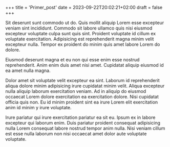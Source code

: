 +++
title = 'Primer_post'
date = 2023-09-22T20:02:21+02:00
draft = false
+++

Sit deserunt sunt commodo ut do. Quis mollit aliquip Lorem esse excepteur veniam sint incididunt. Commodo sit labore ullamco quis nisi eiusmod excepteur voluptate culpa sunt quis sint. Proident voluptate id cillum ex voluptate exercitation. Adipisicing est reprehenderit magna minim velit excepteur nulla. Tempor ex proident do minim quis amet labore Lorem do dolore.

Eiusmod deserunt magna et eu non qui esse enim esse nostrud reprehenderit. Anim enim duis amet nisi amet. Cupidatat aliquip eiusmod id ea amet nulla magna.

Dolor amet sit voluptate velit excepteur ea sint. Laborum id reprehenderit aliqua dolore minim adipisicing irure cupidatat minim velit. Aliqua excepteur nulla aliquip laborum exercitation veniam. Ad in aliquip do eiusmod occaecat Lorem dolore exercitation ea exercitation dolore. Nisi cupidatat officia quis non. Eu id minim proident sint ea irure Lorem elit exercitation anim id minim y irure voluptate.

Irure pariatur qui irure exercitation pariatur ea sit eu. Ipsum ex in labore excepteur qui laborum enim. Duis pariatur proident consequat adipisicing nulla Lorem consequat labore nostrud tempor anim nulla. Nisi veniam cillum est esse nulla laborum non nisi occaecat amet dolor aute voluptate voluptate.